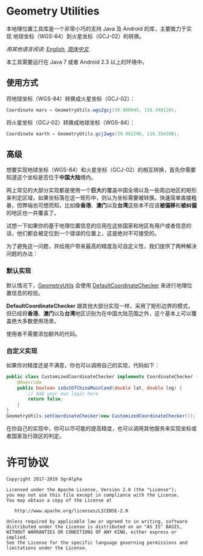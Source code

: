 # Geometry Utilities
本地理位置工具库是一个非常小巧的支持 Java 及 Android 的库，主要致力于实现 地球坐标（WGS-84）到火星坐标（GCJ-02）的转换。

*用其他语言阅读: [English](README.md), [简体中文](README.zh-cn.md).*

本工具需要运行在 Java 7 或者 Android 2.3 以上的环境中。

## 使用方式
将地球坐标（WGS-84）转换成火星坐标（GCJ-02）：
```java
Coordinate mars = GeometryUtils.wgs2gcj(39.980945, 116.348120);
```
将火星坐标（GCJ-02）转换成地球坐标（WGS-84）：
```java
Coordinate earth = GeometryUtils.gcj2wgs(39.982296, 116.354308);
```

## 高级
想要实现地球坐标（WGS-84）和火星坐标（GCJ-02）的相互转换，首先你需要知道这个坐标是否位于**中国大陆**境内。

网上常见的大部分实现都是使用一个**巨大**的覆盖中国全境以及一些周边地区的矩形来判定区域，如果坐标落在这一矩形中，则认为坐标需要被转换。快速简单直接粗暴，但弊端也可想而知，比如像**香港**、**澳门**以及**台湾**这些本不应该**被偏移**和**被纠偏**的地区也一并覆盖了。

试想一下如果你的基于地理位置信息的应用在这些国家和地区有用户或者信息的话，他们都会被定位到一个错误的位置上，这是绝对不可接受的。

为了避免这一问题，并给用户带来最高的精度及可自定义性，我们提供了两种解决问题的办法：

### 默认实现
默认情况下，[GeometryUtils](src/main/java/io/sgr/geometry/utils/GeometryUtils.java) 会使用 [DefaultCoordinateChecker](src/main/java/io/sgr/geometry/utils/DefaultCoordinateChecker.java) 来进行地理位置信息的校验。

**DefaultCoordinateChecker** 跟其他大部分实现一样，采用了矩形边界的模式，但已经将**香港**、**澳门**以及**台湾**地区识别为在中国大陆范围之外，这个基本上可以覆盖绝大多数使用场景。

使用者不需要添加额外的代码。

### 自定义实现
如果你对精度还是不满意，你也可以调用自己的实现，代码如下：
```java
public class CustomizedCoordinateChecker implements CoordinateChecker {
	@Override
	public boolean isOutOfChinaMainland(double lat, double lng) {
		// Add your own logic here
		return false;
	}
}
GeometryUtils.setCoordinateChecker(new CustomizedCoordinateChecker());
```
在你自己的实现中，你可以尽可能的提高精度，也可以调用其他服务来实现坐标或者国家及行政区的判定。

# 许可协议

    Copyright 2017-2019 SgrAlpha
   
    Licensed under the Apache License, Version 2.0 (the "License");
    you may not use this file except in compliance with the License.
    You may obtain a copy of the License at
   
       http://www.apache.org/licenses/LICENSE-2.0
   
    Unless required by applicable law or agreed to in writing, software
    distributed under the License is distributed on an "AS IS" BASIS,
    WITHOUT WARRANTIES OR CONDITIONS OF ANY KIND, either express or implied.
    See the License for the specific language governing permissions and
    limitations under the License.
